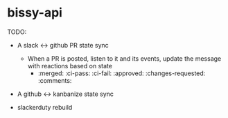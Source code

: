 # bissy-api

TODO:
- A slack <-> github PR state sync
  - When a PR is posted, listen to it and its events, update the message with reactions based on state
    - :merged: :ci-pass: :ci-fail: :approved: :changes-requested: :comments:

- A github <-> kanbanize state sync

- slackerduty rebuild

